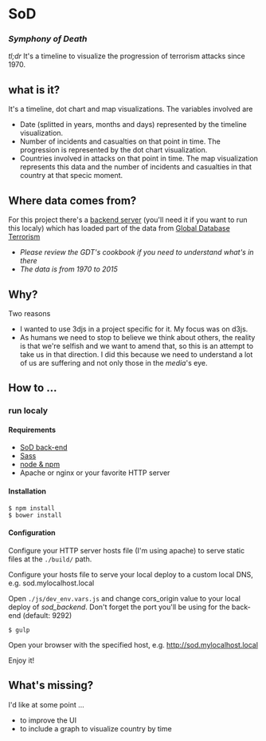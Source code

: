 # SoD
### _Symphony of Death_


*tl;dr*
It's a timeline to visualize the progression of terrorism attacks since 1970.

## what is it?
It's a timeline, dot chart and map visualizations. The variables involved are

- Date (splitted in years, months and days) represented by the timeline visualization.
- Number of incidents and casualties on that point in time. The progression 
  is represented by the dot chart visualization.
- Countries involved in attacks on that point in time. The map visualization
  represents this data and the number of incidents and casualties in that country 
  at that specic moment.

## Where data comes from?
For this project there's a [backend server](https://bitbucket.org/diablourbano/sod_backend) 
(you'll need it if you want to run this localy) which has loaded part of the data from
[Global Database Terrorism](https://www.start.umd.edu/gtd/)

- _Please review the GDT's cookbook if you need to understand what's in there_
- _The data is from 1970 to 2015_

## Why?
Two reasons

- I wanted to use 3djs in a project specific for it. My focus was on d3js.
- As humans we need to stop to believe we think about others, the reality is that we're
  selfish and we want to amend that, so this is an attempt to take us in that direction.
  I did this because we need to understand a lot of us are suffering and not only those
  in the _media_'s eye.

## How to ...

### run localy

#### Requirements

- [SoD back-end](https://bitbucket.org/diablourbano/sod_backend)
- [Sass](http://sass-lang.com/)
- [node & npm](https://nodejs.org/en/)
- Apache or nginx or your favorite HTTP server

#### Installation

```
$ npm install
$ bower install
```

#### Configuration

Configure your HTTP server hosts file (I'm using apache) to serve static files at the ```./build/``` path.

Configure your hosts file to serve your local deploy to a custom local DNS, e.g. sod.mylocalhost.local

Open ```./js/dev_env.vars.js``` and change cors_origin value to your local deploy of *sod_backend*. Don't
forget the port you'll be using for the back-end (default: 9292)

```$ gulp```

Open your browser with the specified host, e.g. http://sod.mylocalhost.local

Enjoy it!

## What's missing?
I'd like at some point ...

- to improve the UI
- to include a graph to visualize country by time
